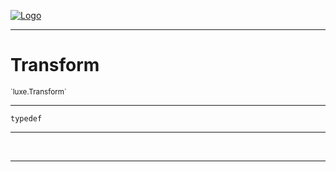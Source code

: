 
[![Logo](../../images/logo.png)](../../api/index.html)

---



<h1>Transform</h1>
<small>`luxe.Transform`</small>



---

`typedef`

---

&nbsp;
&nbsp;









---

&nbsp;
&nbsp;
&nbsp;
&nbsp;